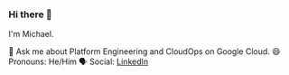 ### Hi there 👋

I'm Michael.

💬 Ask me about Platform Engineering and CloudOps on Google Cloud.
😄 Pronouns: He/Him
🗣 Social: [LinkedIn](https://www.linkedin.com/in/m5lk3n/)

<!--
**m5lk3n/m5lk3n** is a ✨ _special_ ✨ repository because its `README.md` (this file) appears on your GitHub profile.

Here are some ideas to get you started:

- 🔭 I’m currently working on ...
- 🌱 I’m currently learning ...
- 👯 I’m looking to collaborate on ...
- 🤔 I’m looking for help with ...
- 💬 Ask me about ...
- 📫 How to reach me: ...
- 😄 Pronouns: ...
- ⚡ Fun fact: ...
-->
